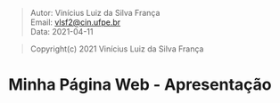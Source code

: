 > Autor: Vinícius Luiz da Silva França  
> Email: [vlsf2@cin.ufpe.br](mailto:vlsf2@cin.ufpe.br)  
> Data: 2021-04-11

> Copyright(c) 2021 Vinícius Luiz da Silva França

# Minha Página Web - Apresentação 


